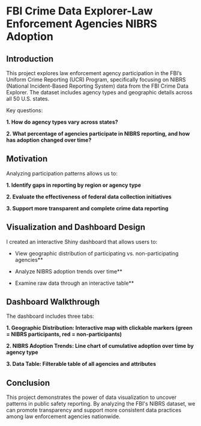 # FBI Crime Data Explorer-Law Enforcement Agencies NIBRS Adoption

## Introduction
This project explores law enforcement agency participation in the FBI’s Uniform Crime Reporting (UCR) Program, specifically focusing on NIBRS (National Incident-Based Reporting System) data from the FBI Crime Data Explorer. The dataset includes agency types and geographic details across all 50 U.S. states.

Key questions:

  **1. How do agency types vary across states?**

  **2. What percentage of agencies participate in NIBRS reporting, and how has adoption changed over time?**

## Motivation
Analyzing participation patterns allows us to:

  **1. Identify gaps in reporting by region or agency type**

  **2. Evaluate the effectiveness of federal data collection initiatives**

  **3. Support more transparent and complete crime data reporting**

## Visualization and Dashboard Design
I created an interactive Shiny dashboard that allows users to:

  - View geographic distribution of participating vs. non-participating agencies**

  - Analyze NIBRS adoption trends over time**

  - Examine raw data through an interactive table**

## Dashboard Walkthrough
The dashboard includes three tabs:

  **1. Geographic Distribution: Interactive map with clickable markers (green = NIBRS participants, red = non-participants)**

  **2. NIBRS Adoption Trends: Line chart of cumulative adoption over time by agency type**

  **3. Data Table: Filterable table of all agencies and attributes**

## Conclusion
This project demonstrates the power of data visualization to uncover patterns in public safety reporting. By analyzing the FBI's NIBRS dataset, we can promote transparency and support more consistent data practices among law enforcement agencies nationwide.
